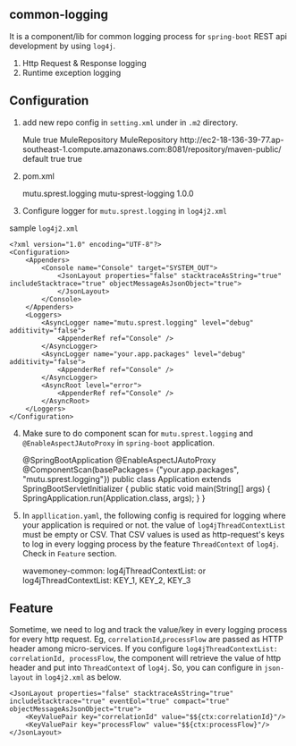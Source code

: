 common-logging
-----------------
It is a component/lib for common logging process for `spring-boot` REST api development by using `log4j`. 

 1. Http Request & Response logging
 2. Runtime exception logging
 

Configuration
-------------
1. add new repo config in `setting.xml` under in `.m2` directory.
	
	<profile>
		<id>Mule</id>
		<activation>
			<activeByDefault>true</activeByDefault>
		</activation>
		<repositories>
			<repository>
				<id>MuleRepository</id>
				<name>MuleRepository</name>
				<url>http://ec2-18-136-39-77.ap-southeast-1.compute.amazonaws.com:8081/repository/maven-public/</url>
				<layout>default</layout>
				<releases>
					<enabled>true</enabled>
				</releases>
				<snapshots>
					<enabled>true</enabled>
				</snapshots>
			</repository>
		</repositories>
	</profile>

2. pom.xml

	<dependency>
	  <groupId>mutu.sprest.logging</groupId>
	  <artifactId>mutu-sprest-logging</artifactId>
	  <version>1.0.0</version>
	</dependency>		

3. Configure logger for `mutu.sprest.logging` in `log4j2.xml`

	<AsyncLogger name="mutu.sprest.logging" level="debug">
		<AppenderRef ref="Console" />
	</AsyncLogger>

sample `log4j2.xml`

	<?xml version="1.0" encoding="UTF-8"?>
	<Configuration>
		<Appenders>
			<Console name="Console" target="SYSTEM_OUT">
				<JsonLayout properties="false" stacktraceAsString="true" includeStacktrace="true" objectMessageAsJsonObject="true">
				</JsonLayout> 			
	 		</Console>		
		</Appenders>
		<Loggers>
			<AsyncLogger name="mutu.sprest.logging" level="debug" additivity="false">
				<AppenderRef ref="Console" />
			</AsyncLogger>
			<AsyncLogger name="your.app.packages" level="debug" additivity="false">
				<AppenderRef ref="Console" />
			</AsyncLogger>
			<AsyncRoot level="error">
				<AppenderRef ref="Console" />
			</AsyncRoot>
		</Loggers>
	</Configuration>

4. Make sure to do component scan for `mutu.sprest.logging` and `@EnableAspectJAutoProxy` in `spring-boot` application.


	@SpringBootApplication
	@EnableAspectJAutoProxy
	@ComponentScan(basePackages= {"your.app.packages", "mutu.sprest.logging"})
	public class Application extends SpringBootServletInitializer {
		public static void main(String[] args) {
			SpringApplication.run(Application.class, args);
		}
	}

5. In `appllication.yaml`, the following config is required for logging where your application is required or not. the value of `log4jThreadContextList` must be empty or CSV. That CSV values is used as http-request's keys to log in every logging process by the feature `ThreadContext` of `log4j`. Check in `Feature` section.

	wavemoney-common:
	  log4jThreadContextList:
	  or  
	  log4jThreadContextList: KEY_1, KEY_2, KEY_3


Feature
-------------------
Sometime, we need to log and track the value/key in every logging process for every http request. Eg, `correlationId`,`processFlow` are passed as HTTP header among micro-services. If you configure `log4jThreadContextList: correlationId, processFlow`, the component will retrieve the value of http header and put into `ThreadContext` of `log4j`. So, you can configure in `json-layout` in `log4j2.xml` as below.

	<JsonLayout properties="false" stacktraceAsString="true" includeStacktrace="true" eventEol="true" compact="true" objectMessageAsJsonObject="true">
		<KeyValuePair key="correlationId" value="$${ctx:correlationId}"/>
		<KeyValuePair key="processFlow" value="$${ctx:processFlow}"/>
	</JsonLayout> 	 